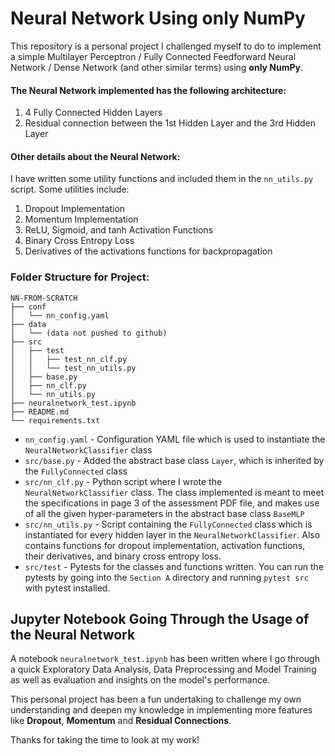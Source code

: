# Neural Network Using only NumPy

This repository is a personal project I challenged myself to do to implement a
simple Multilayer Perceptron / Fully Connected Feedforward Neural Network / Dense
Network (and other similar terms) using **only NumPy**. 

#### The Neural Network implemented has the following architecture:
1. 4 Fully Connected Hidden Layers
2. Residual connection between the 1st Hidden Layer and the 3rd Hidden Layer

#### Other details about the Neural Network:
I have written some utility functions and included them in the `nn_utils.py` script.
Some utilities include:
1. Dropout Implementation
2. Momentum Implementation
3. ReLU, Sigmoid, and tanh Activation Functions
4. Binary Cross Entropy Loss
5. Derivatives of the activations functions for backpropagation

### Folder Structure for Project:
```
NN-FROM-SCRATCH
├── conf
│   └── nn_config.yaml
├── data
│   └── (data not pushed to github)
├── src
│   ├── test
│   │   ├── test_nn_clf.py
│   │   └── test_nn_utils.py
│   ├── base.py
│   ├── nn_clf.py
│   └── nn_utils.py
├── neuralnetwork_test.ipynb
├── README.md
└── requirements.txt
```
* `nn_config.yaml` - Configuration YAML file which is used to instantiate the
  `NeuralNetworkClassifier` class
* `src/base.py` - Added the abstract base class `Layer`, which is inherited by the
  `FullyConnected` class
* `src/nn_clf.py` - Python script where I wrote the `NeuralNetworkClassifier` class. The
  class implemented is meant to meet the specifications in page 3 of the assessment PDF
  file, and makes use of all the given hyper-parameters in the abstract base class
  `BaseMLP`
* `src/nn_utils.py` - Script containing the `FullyConnected` class which is instantiated
  for every hidden layer in the `NeuralNetworkClassifier`. Also contains functions for
  dropout implementation, activation functions, their derivatives, and binary cross
  entropy loss.
* `src/test` - Pytests for the classes and functions written. You can run the pytests by
  going into the `Section A` directory and running `pytest src` with pytest installed.
  

## Jupyter Notebook Going Through the Usage of the Neural Network
A notebook  `neuralnetwork_test.ipynb` has been written where I go through a quick
Exploratory Data Analysis, Data Preprocessing and Model Training as well as evaluation
and insights on the model's performance. 

This personal project has been a fun undertaking to challenge my own understanding and
deepen my knowledge in implementing more features like **Dropout**, **Momentum** and
**Residual Connections**.

Thanks for taking the time to look at my work!
